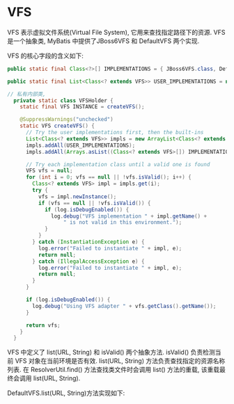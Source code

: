 # VFS
VFS 表示虚拟文件系统(Virtual File System), 它用来查找指定路径下的资源.
VFS 是一个抽象类, MyBatis 中提供了JBoss6VFS 和 DefaultVFS 两个实现.

VFS 的核心字段的含义如下:
```java
public static final Class<?>[] IMPLEMENTATIONS = { JBoss6VFS.class, DefaultVFS.class };

public static final List<Class<? extends VFS>> USER_IMPLEMENTATIONS = new ArrayList<Class<? extends VFS>>();
```

```java
// 私有内部类, 
  private static class VFSHolder {
    static final VFS INSTANCE = createVFS();

    @SuppressWarnings("unchecked")
    static VFS createVFS() {
      // Try the user implementations first, then the built-ins
      List<Class<? extends VFS>> impls = new ArrayList<Class<? extends VFS>>();
      impls.addAll(USER_IMPLEMENTATIONS);
      impls.addAll(Arrays.asList((Class<? extends VFS>[]) IMPLEMENTATIONS));

      // Try each implementation class until a valid one is found
      VFS vfs = null;
      for (int i = 0; vfs == null || !vfs.isValid(); i++) {
        Class<? extends VFS> impl = impls.get(i);
        try {
          vfs = impl.newInstance();
          if (vfs == null || !vfs.isValid()) {
            if (log.isDebugEnabled()) {
              log.debug("VFS implementation " + impl.getName() +
                  " is not valid in this environment.");
            }
          }
        } catch (InstantiationException e) {
          log.error("Failed to instantiate " + impl, e);
          return null;
        } catch (IllegalAccessException e) {
          log.error("Failed to instantiate " + impl, e);
          return null;
        }
      }

      if (log.isDebugEnabled()) {
        log.debug("Using VFS adapter " + vfs.getClass().getName());
      }

      return vfs;
    }
  }
```

VFS 中定义了 list(URL, String) 和 isValid() 两个抽象方法.
isValid() 负责检测当前 VFS 对象在当前环境是否有效.
list(URL, String) 方法负责查找指定的资源名称列表.
在 ResolverUtil.find() 方法查找类文件时会调用 list() 方法的重载,
该重载最终会调用 list(URL, String).

DefaultVFS.list(URL, String)方法实现如下:
```java

```
